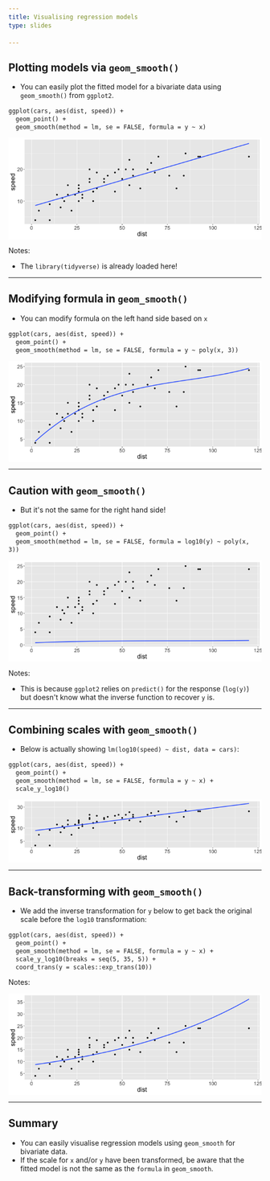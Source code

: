 ```yaml
---
title: Visualising regression models
type: slides

---
```

## Plotting models via `geom_smooth()`

-   You can easily plot the fitted model for a bivariate data using
    `geom_smooth()` from `ggplot2`.

``` {.r}
ggplot(cars, aes(dist, speed)) + 
  geom_point() +
  geom_smooth(method = lm, se = FALSE, formula = y ~ x)
```

<img src="chapter7_05_visualisation_files/figure-markdown/geom-smooth-1.png" style="display: block; margin: auto;" />

Notes:

-   The `library(tidyverse)` is already loaded here!

---

## Modifying formula in `geom_smooth()`

-   You can modify formula on the left hand side based on `x`

``` {.r}
ggplot(cars, aes(dist, speed)) + 
  geom_point() +
  geom_smooth(method = lm, se = FALSE, formula = y ~ poly(x, 3))
```

<img src="chapter7_05_visualisation_files/figure-markdown/smooth-lm-1.png" style="display: block; margin: auto;" />

---

## Caution with `geom_smooth()`

-   But it's not the same for the right hand side!

``` {.r}
ggplot(cars, aes(dist, speed)) + 
  geom_point() +
  geom_smooth(method = lm, se = FALSE, formula = log10(y) ~ poly(x, 3))
```

<img src="chapter7_05_visualisation_files/figure-markdown/smooth-lm2-1.png" style="display: block; margin: auto;" />

Notes:

-   This is because `ggplot2` relies on `predict()` for the response
    (`log(y)`) but doesn't know what the inverse function to recover `y`
    is.

---

## Combining scales with `geom_smooth()`

-   Below is actually showing `lm(log10(speed) ~ dist, data = cars)`:

``` {.r}
ggplot(cars, aes(dist, speed)) + 
  geom_point() +
  geom_smooth(method = lm, se = FALSE, formula = y ~ x) +
  scale_y_log10()
```

<img src="chapter7_05_visualisation_files/figure-markdown/smooth-lm3-1.png" style="display: block; margin: auto;" />

---

## Back-transforming with `geom_smooth()`

-   We add the inverse transformation for `y` below to get back the
    original scale before the `log10` transformation:

``` {.r}
ggplot(cars, aes(dist, speed)) + 
  geom_point() +
  geom_smooth(method = lm, se = FALSE, formula = y ~ x) +
  scale_y_log10(breaks = seq(5, 35, 5)) +
  coord_trans(y = scales::exp_trans(10))
```

Notes:

<img src="chapter7_05_visualisation_files/figure-markdown/smooth-lm4-1.png" style="display: block; margin: auto;" />

---

## Summary

-   You can easily visualise regression models using `geom_smooth` for
    bivariate data.
-   If the scale for `x` and/or `y` have been transformed, be aware that
    the fitted model is not the same as the `formula` in `geom_smooth`.
